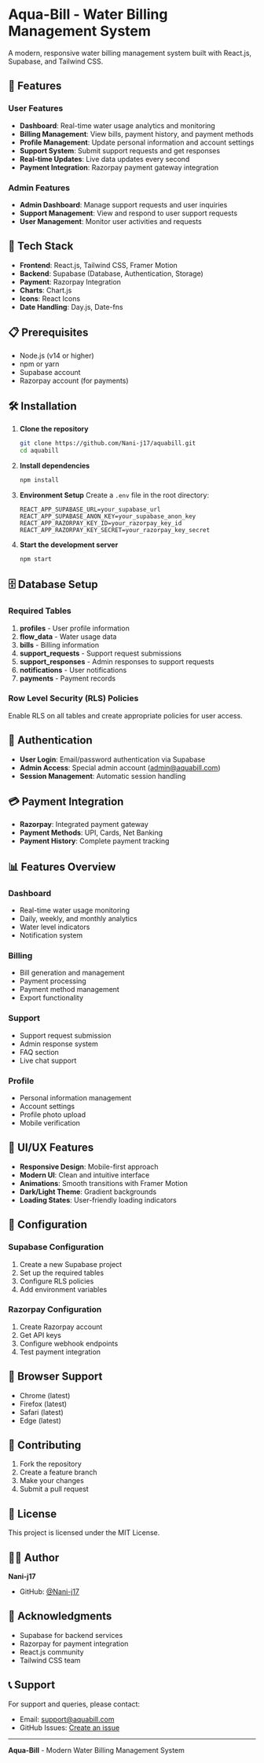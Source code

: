 # Aqua-Bill - Water Billing Management System

A modern, responsive water billing management system built with React.js, Supabase, and Tailwind CSS.

## 🌟 Features

### User Features
- **Dashboard**: Real-time water usage analytics and monitoring
- **Billing Management**: View bills, payment history, and payment methods
- **Profile Management**: Update personal information and account settings
- **Support System**: Submit support requests and get responses
- **Real-time Updates**: Live data updates every second
- **Payment Integration**: Razorpay payment gateway integration

### Admin Features
- **Admin Dashboard**: Manage support requests and user inquiries
- **Support Management**: View and respond to user support requests
- **User Management**: Monitor user activities and requests

## 🚀 Tech Stack

- **Frontend**: React.js, Tailwind CSS, Framer Motion
- **Backend**: Supabase (Database, Authentication, Storage)
- **Payment**: Razorpay Integration
- **Charts**: Chart.js
- **Icons**: React Icons
- **Date Handling**: Day.js, Date-fns

## 📋 Prerequisites

- Node.js (v14 or higher)
- npm or yarn
- Supabase account
- Razorpay account (for payments)

## 🛠️ Installation

1. **Clone the repository**
   ```bash
   git clone https://github.com/Nani-j17/aquabill.git
   cd aquabill
   ```

2. **Install dependencies**
   ```bash
   npm install
   ```

3. **Environment Setup**
   Create a `.env` file in the root directory:
   ```env
   REACT_APP_SUPABASE_URL=your_supabase_url
   REACT_APP_SUPABASE_ANON_KEY=your_supabase_anon_key
   REACT_APP_RAZORPAY_KEY_ID=your_razorpay_key_id
   REACT_APP_RAZORPAY_KEY_SECRET=your_razorpay_key_secret
   ```

4. **Start the development server**
   ```bash
   npm start
   ```

## 🗄️ Database Setup

### Required Tables

1. **profiles** - User profile information
2. **flow_data** - Water usage data
3. **bills** - Billing information
4. **support_requests** - Support request submissions
5. **support_responses** - Admin responses to support requests
6. **notifications** - User notifications
7. **payments** - Payment records

### Row Level Security (RLS) Policies

Enable RLS on all tables and create appropriate policies for user access.

## 🔐 Authentication

- **User Login**: Email/password authentication via Supabase
- **Admin Access**: Special admin account (admin@aquabill.com)
- **Session Management**: Automatic session handling

## 💳 Payment Integration

- **Razorpay**: Integrated payment gateway
- **Payment Methods**: UPI, Cards, Net Banking
- **Payment History**: Complete payment tracking

## 📊 Features Overview

### Dashboard
- Real-time water usage monitoring
- Daily, weekly, and monthly analytics
- Water level indicators
- Notification system

### Billing
- Bill generation and management
- Payment processing
- Payment method management
- Export functionality

### Support
- Support request submission
- Admin response system
- FAQ section
- Live chat support

### Profile
- Personal information management
- Account settings
- Profile photo upload
- Mobile verification

## 🎨 UI/UX Features

- **Responsive Design**: Mobile-first approach
- **Modern UI**: Clean and intuitive interface
- **Animations**: Smooth transitions with Framer Motion
- **Dark/Light Theme**: Gradient backgrounds
- **Loading States**: User-friendly loading indicators

## 🔧 Configuration

### Supabase Configuration
1. Create a new Supabase project
2. Set up the required tables
3. Configure RLS policies
4. Add environment variables

### Razorpay Configuration
1. Create Razorpay account
2. Get API keys
3. Configure webhook endpoints
4. Test payment integration

## 📱 Browser Support

- Chrome (latest)
- Firefox (latest)
- Safari (latest)
- Edge (latest)

## 🤝 Contributing

1. Fork the repository
2. Create a feature branch
3. Make your changes
4. Submit a pull request

## 📄 License

This project is licensed under the MIT License.

## 👨‍💻 Author

**Nani-j17**
- GitHub: [@Nani-j17](https://github.com/Nani-j17)

## 🙏 Acknowledgments

- Supabase for backend services
- Razorpay for payment integration
- React.js community
- Tailwind CSS team

## 📞 Support

For support and queries, please contact:
- Email: support@aquabill.com
- GitHub Issues: [Create an issue](https://github.com/Nani-j17/aquabill/issues)

---

**Aqua-Bill** - Modern Water Billing Management System 